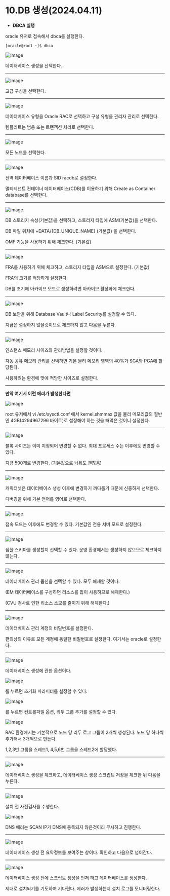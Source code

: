 # 10.DB 생성(2024.04.11)

- **DBCA 실행**

oracle 유저로 접속해서 dbca를 실행한다.

```
[oracle@rac1 ~]$ dbca
```

![image](https://github.com/oraclejyp/19c_rac_inst/assets/133745372/a28f175a-35cb-47ed-9286-3141fef00199)

데이터베이스 생성을 선택한다.

---
![image](https://github.com/oraclejyp/19c_rac_inst/assets/133745372/39fbdbae-ffb3-433d-b6e6-3bc23a81a451)

고급 구성을 선택한다.

---
![image](https://github.com/oraclejyp/19c_rac_inst/assets/133745372/043687fd-5fd0-4add-8539-fc37efd41148)

데이터베이스 유형을 Oracle RAC로 선택하고 구성 유형을 관리자 관리로 선택한다.

템플리트는 범용 또는 트랜잭션 처리로 선택한다.

---
![image](https://github.com/oraclejyp/19c_rac_inst/assets/133745372/465c9e5a-2644-46fa-8443-f13bd6442b08)


모든 노드를 선택한다.

---
![image](https://github.com/oraclejyp/19c_rac_inst/assets/133745372/a21d5ff9-5c00-4a07-a033-792dd628e6a6)


전역 데이터베이스 이름과 SID racdb로 설정한다.

멀티테넌트 컨테이너 데이터베이스(CDB)를 이용하기 위해 Create as Container database를 선택한다.

---
![image](https://github.com/oraclejyp/19c_rac_inst/assets/133745372/181ba106-684d-4783-8605-e97801ce0f62)

DB 스토리지 속성(기본값)을 선택하고, 스토리지 타입에 ASM(기본값)을 선택한다.

DB 파일 위치에 +DATA/{DB_UNIQUE_NAME} (기본값) 을 선택한다.

OMF 기능을 사용하기 위해 체크한다. (기본값)


---
![image](https://github.com/oraclejyp/19c_rac_inst/assets/133745372/f3c679e0-e9f2-41f0-aba5-638b53e00f34)

FRA를 사용하기 위해 체크하고, 스토리지 타입을 ASM으로 설정한다. (기본값)

FRA의 크기를 적당하게 설정한다.

DB를 초기에 아카이브 모드로 생성하려면 아카이브 활성화에 체크한다.

---
![image](https://github.com/oraclejyp/19c_rac_inst/assets/133745372/6f2084fa-54e1-4c28-8bab-e98274432bad)

DB 보안을 위해 Database Vault나 Label Security를 설정할 수 있다.

지금은 설정하지 않을것이므로 체크하지 않고 다음을 누른다.

---

![image](https://github.com/oraclejyp/19c_rac_inst/assets/133745372/1c693604-3f4f-4fc6-9690-53404996f613)


인스턴스 메모리 사이즈와 관리방법을 설정할 것이다.

자동 공유 메모리 관리를 선택하면 기본 물리 메모리 영역의 40%가 SGA와 PGA에 할당된다.

사용하려는 환경에 맞에 적당한 사이즈로 설정한다.

---
**만약 여기서 이런 에러가 발생한다면**

![image](https://github.com/oraclejyp/19c_rac_inst/assets/133745372/8d757bad-c7ef-4683-b48b-9d286d272a7e)

root 유저에서 vi /etc/sysctl.conf 에서 kernel.shmmax 값을 물리 메모리값의 절반인 4GB(4294967296 바이트)로 설정해야 하는 것을 빼먹은 것이니 설정한다.

---
![image](https://github.com/oraclejyp/19c_rac_inst/assets/133745372/babbb0f9-e276-4da0-ae1b-630f211ac533)

블록 사이즈는 이미 지정되어 변경할 수 없다. 최대 프로세스 수는 이후에도 변경할 수 있다.

지금 500개로 변경한다. (기본값으로 놔둬도 괜찮음)

---
![image](https://github.com/oraclejyp/19c_rac_inst/assets/133745372/d0fe2359-68a4-4835-99d8-0377230123a1)

캐릭터셋은 데이터베이스 생성 이후에 변경하기 까다롭기 때문에 신중하게 선택한다.

디버깅을 위해 기본 언어를 영어로 선택한다.

---
![image](https://github.com/oraclejyp/19c_rac_inst/assets/133745372/dc0edf81-dba5-464c-ad6e-309257ff97bc)

접속 모드는 이후에도 변경할 수 있다. 기본값인 전용 서버 모드로 설정한다.

---
![image](https://github.com/oraclejyp/19c_rac_inst/assets/133745372/dd5bbbe7-6414-43e0-90e3-27638e8106a3)

샘플 스키마를 생성할지 선택할 수 있다. 운영 환경에서는 생성하지 않으므로 체크하지 않는다.

---
![image](https://github.com/oraclejyp/19c_rac_inst/assets/133745372/858440e7-0252-4150-b953-1e23440f2730)

데이터베이스 관리 옵션을 선택할 수 있다. 모두 해제할 것이다.

(EM 데이터베이스를 구성하면 리소스를 많이 사용하므로 해제한다.)

(CVU 검사로 인한 리소스 소모를 줄이기 위해 해제한다.)

---
![image](https://github.com/oraclejyp/19c_rac_inst/assets/133745372/c54d4bfa-2866-4cad-b494-7a286803cde4)

데이터베이스 관리 계정의 비밀번호를 설정한다.

편의상의 이유로 모든 계정에 동일한 비밀번호로 설정한다. 여기서는 oracle로 설정한다.

---
![image](https://github.com/oraclejyp/19c_rac_inst/assets/133745372/de82df68-19d7-4ecd-9213-495cc71d2154)

데이터베이스 생성에 관한 옵션이다. 

![image](https://github.com/oraclejyp/19c_rac_inst/assets/133745372/274f6cba-ebce-4757-990d-b1a565f296e3)

<All Initialization Parameters>를 누르면 초기화 파라미터를 설정할 수 있다.

![image](https://github.com/oraclejyp/19c_rac_inst/assets/133745372/e71ff2f2-6880-41f3-9ec8-5aad33729180)


<Customize Storage Locations>를 누르면 컨트롤파일 옵션, 리두 그룹 추가를 설정할 수 있다.

![image](https://github.com/oraclejyp/19c_rac_inst/assets/133745372/15f0df98-834a-45c5-b037-c05caa383f4f)

RAC 환경에서는 기본적으로 노드 당 리두 로그 그룹이 2개씩 생성된다. 노드 당 하나씩 추가해서 3개씩으로 만든다.

1,2,3번 그룹을 스레드1, 4,5,6번 그룹을 스레드2에 할당했다.

---
![image](https://github.com/oraclejyp/19c_rac_inst/assets/133745372/784f3a7d-6a5c-432e-bed7-34f096e0e4ca)

데이터베이스 생성을 체크하고, 데이터베이스 생성 스크립트 저장을 체크한 뒤 다음을 누른다.

---
![image](https://github.com/oraclejyp/19c_rac_inst/assets/133745372/2ca9aa1c-2989-4a90-b0c0-0a84ab74237c)

설치 전 사전검사를 수행한다.

![image](https://github.com/oraclejyp/19c_rac_inst/assets/133745372/3a13da57-a922-44a9-968c-8444d081e8d4)

DNS 에러는 SCAN IP가 DNS에 등록되지 않은것이라 무시하고 진행한다.

---
![image](https://github.com/oraclejyp/19c_rac_inst/assets/133745372/d123432f-fa8a-4b22-be1b-08ba36fe4592)

데이터베이스 생성 전 요약정보를 보여주는 창이다. 확인하고 다음으로 넘어간다.

---
![image](https://github.com/oraclejyp/19c_rac_inst/assets/133745372/73f7165f-bb57-46f9-b471-ce64dbd083b3)

데이터베이스 생성 전에 스크립트 생성을 먼저 하고 데이터베이스를 생성한다.

제대로 설치되기를 기도하며 기다린다. 에러가 발생하는지 설치 로그를 모니터링한다.
